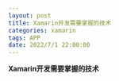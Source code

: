 ```yaml
---
layout: post
title: Xamarin开发需要掌握的技术
categories: xamarin 
tags: APP
date: 2022/7/1 22:00:00
---
```


**Xamarin开发需要掌握的技术**